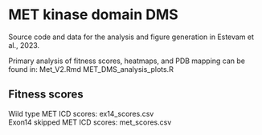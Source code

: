 # MET kinase domain DMS

Source code and data for the analysis and figure generation in Estevam et al., 2023. 

Primary analysis of fitness scores, heatmaps, and PDB mapping can be found in: 
  Met_V2.Rmd
  MET_DMS_analysis_plots.R 

## Fitness scores 
  Wild type MET ICD scores: ex14_scores.csv  
  Exon14 skipped MET ICD scores: met_scores.csv 
